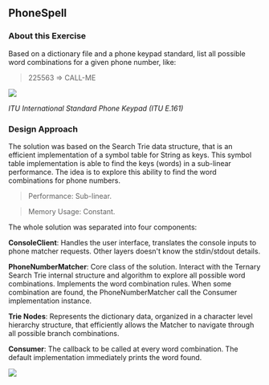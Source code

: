## PhoneSpell

### About this Exercise

Based on a dictionary file and a phone keypad standard, list all possible word combinations for a given phone number, like:

> 225563 => CALL-ME

![](https://raw.githubusercontent.com/darciopacifico/PhoneSpell/master/src/main/resources/phoneKeypad.png)

*ITU International Standard Phone Keypad (ITU E.161)*

### Design Approach

The solution was based on the Search Trie data structure, that is an efficient implementation of a symbol table for String as keys. This symbol table implementation is able to find the keys (words) in a sub-linear performance. The idea is to explore this ability to find the word combinations for phone numbers.

> Performance: Sub-linear.

> Memory Usage: Constant.


The whole solution was separated into four components:

**ConsoleClient**: Handles the user interface, translates the console inputs to phone matcher requests. Other layers doesn't know the stdin/stdout details.

**PhoneNumberMatcher**: Core class of the solution. Interact with the Ternary Search Trie internal structure and algorithm to explore all possible word combinations. Implements the word combination rules. When some combination are found, the PhoneNumberMatcher call the Consumer implementation instance.

**Trie Nodes**: Represents the dictionary data, organized in a character level hierarchy structure, that efficiently allows the Matcher to navigate through all possible branch combinations.

**Consumer**: The callback to be called at every word combination. The default implementation immediately prints the word found.

![](https://raw.githubusercontent.com/darciopacifico/PhoneSpell/master/src/main/resources/ClassDiagram.png)



